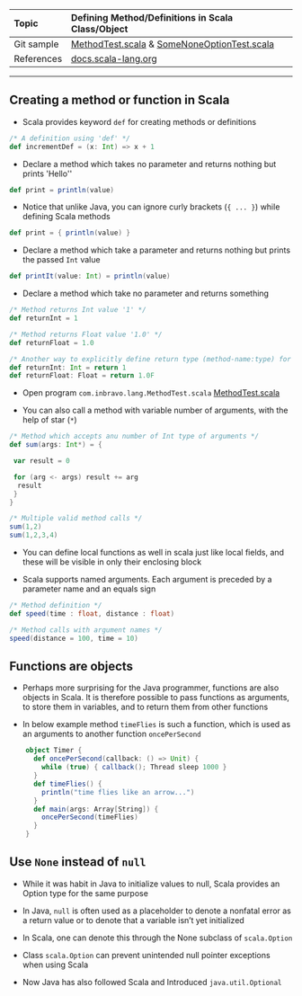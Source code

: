 | Topic | Defining Method/Definitions in Scala Class/Object |
| :--- | :--- |
| Git sample | [MethodTest.scala](https://github.com/inbravo/scala-src/blob/master/src/main/scala/com/inbravo/lang/MethodTest.scala) & [SomeNoneOptionTest.scala](https://github.com/inbravo/scala-src/blob/master/src/main/scala/com/inbravo/lang/SomeNoneOptionTest.scala)|
| References | [docs.scala-lang.org](http://docs.scala-lang.org/tutorials/scala-for-java-programmers#case-classes-and-pattern-matching) |

---

## Creating a method or function in Scala

* Scala provides keyword `def` for creating methods or definitions

```scala
/* A definition using 'def' */
def incrementDef = (x: Int) => x + 1 
```

* Declare a method which takes no parameter and returns nothing but prints 'Hello''

```scala
def print = println(value)
```

* Notice that unlike Java, you can ignore curly brackets \(`{ ... }`\) while defining Scala methods

```scala
def print = { println(value) }
```

* Declare a method which take a parameter and returns nothing but prints the passed `Int` value

```scala
def printIt(value: Int) = println(value)
```

* Declare a method which take no parameter and returns something

```scala
/* Method returns Int value '1' */
def returnInt = 1

/* Method returns Float value '1.0' */
def returnFloat = 1.0

/* Another way to explicitly define return type (method-name:type) for methods */
def returnInt: Int = return 1
def returnFloat: Float = return 1.0F
```

* Open program `com.inbravo.lang.MethodTest.scala` [MethodTest.scala](https://github.com/inbravo/scala-src/blob/master/src/main/scala/com/inbravo/lang/MethodTest.scala)

* You can also call a method with variable number of arguments, with the help of star \(`*`\) 

```scala
/* Method which accepts anu number of Int type of arguments */
def sum(args: Int*) = {  

 var result = 0  

 for (arg <- args) result += arg  
  result  
 }
}

/* Multiple valid method calls */
sum(1,2)
sum(1,2,3,4)
```

* You can define local functions as well in scala just like local fields, and these will be visible in only their enclosing block 

* Scala supports named arguments. Each argument is preceded by a parameter name and an equals sign

```scala
/* Method definition */
def speed(time : float, distance : float)

/* Method calls with argument names */
speed(distance = 100, time = 10)
```

## Functions are objects

* Perhaps more surprising for the Java programmer, functions are also objects in Scala. It is therefore possible to pass functions as arguments, to store them in variables, and to return them from other functions

* In below example method `timeFlies` is such a function, which is used as an arguments to another function `oncePerSecond`

```scala
    object Timer {
      def oncePerSecond(callback: () => Unit) {
        while (true) { callback(); Thread sleep 1000 }
      }
      def timeFlies() {
        println("time flies like an arrow...")
      }
      def main(args: Array[String]) {
        oncePerSecond(timeFlies)
      }
    }
```

##	Use `None` instead of `null`

*	While it was habit in Java to initialize values to null, Scala provides an Option type for the same purpose

*	In Java, `null` is often used as a placeholder to denote a nonfatal error as a return value or to denote that a variable isn’t yet initialized

*	In Scala, one can denote this through the None subclass of `scala.Option`

*	Class `scala.Option` can prevent unintended null pointer exceptions when using Scala

*	Now Java has also followed Scala and Introduced `java.util.Optional`


